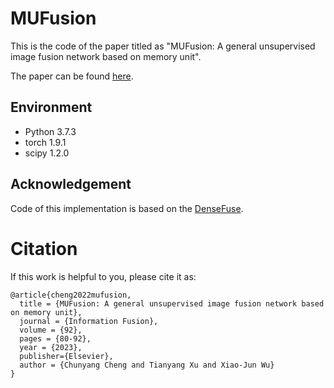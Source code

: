 # MUFusion
This is the code of the paper titled as "MUFusion: A general unsupervised image fusion network based on memory unit". 

The paper can be found [here](https://authors.elsevier.com/c/1gApR5a7-Gpg4Q).

## Environment
- Python 3.7.3
- torch 1.9.1
- scipy 1.2.0

## Acknowledgement
Code of this implementation is based on the [DenseFuse](https://github.com/hli1221/densefuse-pytorch).

# Citation
If this work is helpful to you, please cite it as:
```
@article{cheng2022mufusion,
  title = {MUFusion: A general unsupervised image fusion network based on memory unit},
  journal = {Information Fusion},
  volume = {92},
  pages = {80-92},
  year = {2023},
  publisher={Elsevier},
  author = {Chunyang Cheng and Tianyang Xu and Xiao-Jun Wu}
}
```
